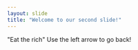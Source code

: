 ```yaml
---
layout: slide
title: "Welcome to our second slide!"
---
```

"Eat the rich"
Use the left arrow to go back!
